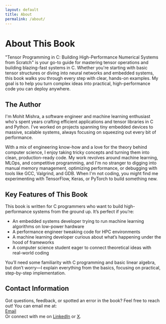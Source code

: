 ```yaml
---
layout: default
title: About
permalink: /about/
---
```


# About This Book

"Tensor Programming in C: Building High-Performance Numerical Systems from Scratch" is your go-to guide for mastering tensor operations and building blazing-fast systems in C. Whether you're starting with basic tensor structures or diving into neural networks and embedded systems, this book walks you through every step with clear, hands-on examples. My goal is to help you turn complex ideas into practical, high-performance code you can deploy anywhere.

## The Author

I'm Mohit Mishra, a software engineer and machine learning enthusiast who's spent years crafting efficient applications and tensor libraries in C and Python. I've worked on projects spanning tiny embedded devices to massive, scalable systems, always focusing on squeezing out every bit of performance.

With a mix of engineering know-how and a love for the theory behind computer science, I enjoy taking tricky concepts and turning them into clean, production-ready code. My work revolves around machine learning, MLOps, and competitive programming, and I'm no stranger to digging into manual memory management, optimizing performance, or debugging with tools like GCC, Valgrind, and GDB. When I'm not coding, you might find me experimenting with TensorFlow, Keras, or PyTorch to build something new.

## Key Features of This Book

This book is written for C programmers who want to build high-performance systems from the ground up. It’s perfect if you’re:

- An embedded systems developer trying to run machine learning algorithms on low-power hardware
- A performance engineer tweaking code for HPC environments
- A machine learning developer curious about what’s happening under the hood of frameworks
- A computer science student eager to connect theoretical ideas with real-world coding

You’ll need some familiarity with C programming and basic linear algebra, but don’t worry—I explain everything from the basics, focusing on practical, step-by-step implementation.

## Contact Information

Got questions, feedback, or spotted an error in the book? Feel free to reach out! You can email me at:  
[Email](mailto:mohitmishra786687@gmail.com)  
Or connect with me on [LinkedIn](http://linkedin.com/in/mohitmishraml/) or [X](https://x.com/chessMan786).
